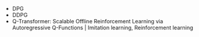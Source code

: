 - DPG
- DDPG
- Q-Transformer: Scalable Offline Reinforcement Learning via Autoregressive Q-Functions | Imitation learning, Reinforcement learning

